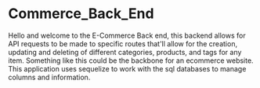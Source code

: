 # Commerce_Back_End

Hello and welcome to the E-Commerce Back end, this backend allows for API requests to be made to specific routes that'll allow for the creation, updating and deleting of different categories, products, and tags for any item. Something like this could be the backbone for an ecommerce website. This application uses sequelize to work with the sql databases to manage columns and information.
